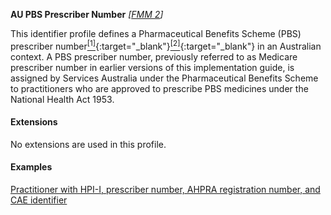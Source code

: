 **AU PBS Prescriber Number**  *[[FMM 2](guidance.html)]*

This identifier profile defines a Pharmaceutical Benefits Scheme (PBS) prescriber number[<sup>[1]</sup>](https://www.pbs.gov.au/info/healthpro/explanatory-notes/section1/Section_1_2_Explanatory_Notes){:target="_blank"}[<sup>[2]</sup>](https://meteor.aihw.gov.au/content/index.phtml/itemId/600762){:target="_blank"} in an Australian context. A PBS prescriber number, previously referred to as Medicare prescriber number in earlier versions of this implementation guide, is assigned by Services Australia under the Pharmaceutical Benefits Scheme to practitioners who are approved to prescribe PBS medicines under the National Health Act 1953.  


#### Extensions

No extensions are used in this profile.


#### Examples

[Practitioner with HPI-I, prescriber number, AHPRA registration number, and CAE identifier](Practitioner-example0.html)



